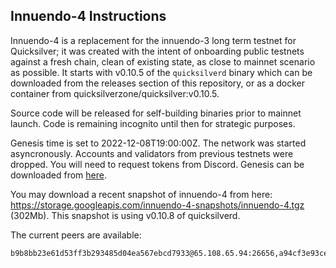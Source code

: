 ## Innuendo-4 Instructions

Innuendo-4 is a replacement for the innuendo-3 long term testnet for Quicksilver; it was created with the intent of onboarding public testnets against a fresh chain, clean of existing state, as close to mainnet scenario as possible. It starts with v0.10.5 of the `quicksilverd` binary which can be downloaded from the releases section of this repository, or as a docker container from quicksilverzone/quicksilver:v0.10.5.

Source code will be released for self-building binaries prior to mainnet launch. Code is remaining incognito until then for strategic purposes.

Genesis time is set to 2022-12-08T19:00:00Z. The network was started asyncronously. Accounts and validators from previous testnets were dropped. You will need to request tokens from Discord. Genesis can be downloaded from [here](./genesis.json).

You may download a recent snapshot of innuendo-4 from here: https://storage.googleapis.com/innuendo-4-snapshots/innuendo-4.tgz (302Mb). This snapshot is using v0.10.8 of quicksilverd.

The current peers are available: 
```
b9b8bb23e61d53ff3b293485d04ea567ebcd7933@65.108.65.94:26656,a94cf3e93cec8eef6d67c2972e4af5eae1a118b2@65.108.2.27:26656,926ce3f8ce4cda6f1a5ee97a937a44f59ff28fbf@65.108.13.176:26656
```
